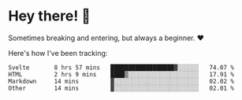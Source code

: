# Hey there! 👋
Sometimes breaking and entering, but always a beginner. ❤️

Here's how I've been tracking:
<!--START_SECTION:waka-->

```text
Svelte       8 hrs 57 mins   ██████████████████▓░░░░░░   74.07 %
HTML         2 hrs 9 mins    ████▒░░░░░░░░░░░░░░░░░░░░   17.91 %
Markdown     14 mins         ▓░░░░░░░░░░░░░░░░░░░░░░░░   02.02 %
Other        14 mins         ▓░░░░░░░░░░░░░░░░░░░░░░░░   02.01 %
```

<!--END_SECTION:waka-->
